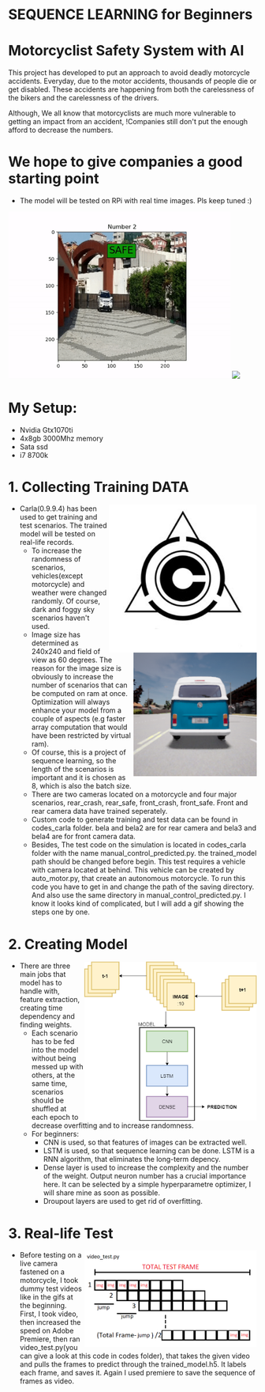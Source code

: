 # SEQUENCE LEARNING for Beginners
# Motorcyclist Safety System with AI 

This project has developed to put an approach to avoid deadly motorcycle accidents. Everyday, due to the motor accidents, thousands of people die or get disabled. 
These accidents are happening from both the carelessness of the bikers and the carelessness of the drivers. 

Although, We all know that motorcyclists are much more vulnerable to getting an impact from an accident, !Companies still don't put the enough afford to decrease the numbers.   
# We hope to give companies a good starting point

* The model will be tested on RPi with real time images. Pls keep tuned :)

<p float="left">
  <img src="images/vid1_gif.gif" width = 450> 
  <img src="images/vid2_gif.gif" width = 450> 
</p>


# My Setup:
* Nvidia Gtx1070ti
* 4x8gb 3000Mhz memory
* Sata ssd
* i7 8700k

# 1. Collecting Training DATA


<img align="right" src="images/carla_logo.jpg" width = 300>

<img align="right" src="images/car.jpg" width = 250>


* Carla(0.9.9.4) has been used to get training and test scenarios. The trained model will be tested on real-life records.
  - To increase the randomness of scenarios, vehicles(except motorcycle) and weather were changed randomly. Of course, dark and foggy sky scenarios haven't used.  
  - Image size has determined as 240x240 and field of view as 60 degrees. The reason for the image size is obviously to increase the number of scenarios that can be computed on ram at once. Optimization will always enhance your model from a couple of aspects (e.g faster array computation that would have been restricted by virtual ram). 
  - Of course, this is a project of sequence learning, so the length of the scenarios is important and it is chosen as 8, which is also the batch size.
  - There are two cameras located on a motorcycle and four major scenarios, rear_crash, rear_safe, front_crash, front_safe. Front and rear camera data have trained seperately. 
  - Custom code to generate training and test data can be found in codes_carla folder. bela and bela2 are for rear camera and bela3 and bela4 are for front camera data.
  - Besides, The test code on the simulation is located in codes_carla folder with the name manual_control_predicted.py. the trained_model path should be changed before begin. This test requires a vehicle with camera located at behind. This vehicle can be created by auto_motor.py, that create an autonomous motorcycle. To run this code you have to get in and change the path of the saving directory. And also use the same directory in manual_control_predicted.py. I know it looks kind of complicated, but I will add a gif showing the steps one by one.  

# 2. Creating Model 

<img align="right" src="images/widerdiagram.png" width = 350>


* There are three main jobs that model has to handle with, feature extraction, creating time dependency and finding weights.
  - Each scenario has to be fed into the model without being messed up with others, at the same time, scenarios should be shuffled at each epoch to decrease overfitting and to increase randomness. 
  - For beginners:
    - CNN is used, so that features of images can be extracted well.  
    - LSTM is used, so that sequence learning can be done. LSTM is a RNN algorithm, that eliminates the long-term depency. 
    - Dense layer is used to increase the complexity and the number of the weight. Output neuron number has a crucial importance here. It can be selected by a simple hyperparametre optimizer, I will share mine as soon as possible.
    - Droupout layers are used to get rid of overfitting.
 


# 3. Real-life Test

<img align="right" src="images/video_test_algorithm.png" width = 350>


* Before testing on a live camera fastened on a motorcycle, I took dummy test videos like in the gifs at the beginning. First, I took video, then increased the speed on Adobe Premiere, then ran video_test.py(you can give a look at this code in codes folder), that takes the given video and pulls the frames to predict through the trained_model.h5. It labels each frame, and saves it. Again I used premiere to save the sequence of frames as video.   
